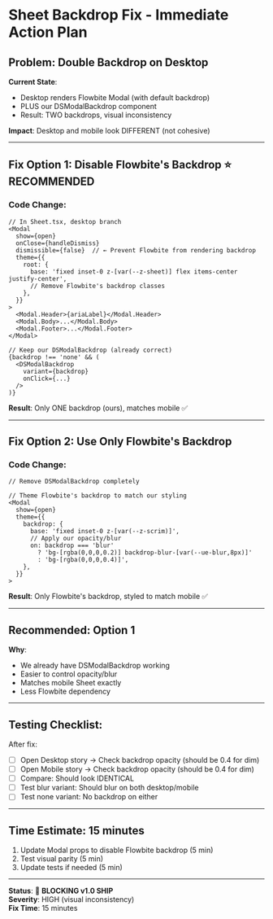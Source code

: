# Sheet Backdrop Fix - Immediate Action Plan

## **Problem**: Double Backdrop on Desktop

**Current State**:
- Desktop renders Flowbite Modal (with default backdrop)
- PLUS our DSModalBackdrop component
- Result: TWO backdrops, visual inconsistency

**Impact**: Desktop and mobile look DIFFERENT (not cohesive)

---

## **Fix Option 1: Disable Flowbite's Backdrop** ⭐ **RECOMMENDED**

### **Code Change**:

```tsx
// In Sheet.tsx, desktop branch
<Modal
  show={open}
  onClose={handleDismiss}
  dismissible={false}  // ← Prevent Flowbite from rendering backdrop
  theme={{
    root: {
      base: 'fixed inset-0 z-[var(--z-sheet)] flex items-center justify-center',
      // Remove Flowbite's backdrop classes
    },
  }}
>
  <Modal.Header>{ariaLabel}</Modal.Header>
  <Modal.Body>...</Modal.Body>
  <Modal.Footer>...</Modal.Footer>
</Modal>

// Keep our DSModalBackdrop (already correct)
{backdrop !== 'none' && (
  <DSModalBackdrop
    variant={backdrop}
    onClick={...}
  />
)}
```

**Result**: Only ONE backdrop (ours), matches mobile ✅

---

## **Fix Option 2: Use Only Flowbite's Backdrop**

### **Code Change**:

```tsx
// Remove DSModalBackdrop completely

// Theme Flowbite's backdrop to match our styling
<Modal
  show={open}
  theme={{
    backdrop: {
      base: 'fixed inset-0 z-[var(--z-scrim)]',
      // Apply our opacity/blur
      on: backdrop === 'blur'
        ? 'bg-[rgba(0,0,0,0.2)] backdrop-blur-[var(--ue-blur,8px)]'
        : 'bg-[rgba(0,0,0,0.4)]',
    },
  }}
>
```

**Result**: Only Flowbite's backdrop, styled to match mobile ✅

---

## **Recommended**: **Option 1**

**Why**:
- We already have DSModalBackdrop working
- Easier to control opacity/blur
- Matches mobile Sheet exactly
- Less Flowbite dependency

---

## **Testing Checklist**:

After fix:
- [ ] Open Desktop story → Check backdrop opacity (should be 0.4 for dim)
- [ ] Open Mobile story → Check backdrop opacity (should be 0.4 for dim)
- [ ] Compare: Should look IDENTICAL
- [ ] Test blur variant: Should blur on both desktop/mobile
- [ ] Test none variant: No backdrop on either

---

## **Time Estimate**: 15 minutes

1. Update Modal props to disable Flowbite backdrop (5 min)
2. Test visual parity (5 min)
3. Update tests if needed (5 min)

---

**Status**: 🔴 **BLOCKING v1.0 SHIP**  
**Severity**: HIGH (visual inconsistency)  
**Fix Time**: 15 minutes
